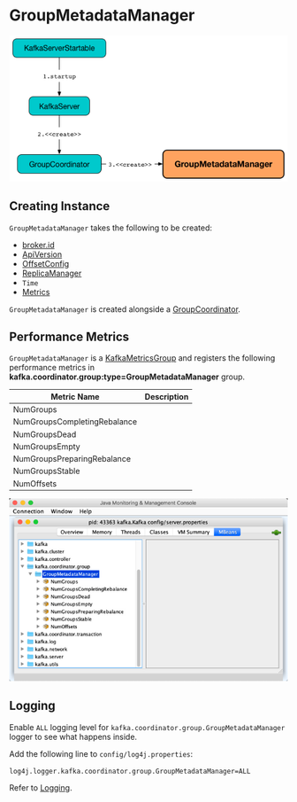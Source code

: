 # GroupMetadataManager

![Creating GroupMetadataManager](../images/GroupMetadataManager-creating-instance.png)

## Creating Instance

`GroupMetadataManager` takes the following to be created:

* <span id="brokerId"> [broker.id](../KafkaConfig.md#brokerId)
* <span id="interBrokerProtocolVersion"> [ApiVersion](../KafkaConfig.md#interBrokerProtocolVersion)
* <span id="config"> [OffsetConfig](OffsetConfig.md)
* <span id="replicaManager"> [ReplicaManager](../ReplicaManager.md)
* <span id="time"> `Time`
* <span id="metrics"> [Metrics](../metrics/Metrics.md)

`GroupMetadataManager` is created alongside a [GroupCoordinator](GroupCoordinator.md#groupManager).

## Performance Metrics

`GroupMetadataManager` is a [KafkaMetricsGroup](../metrics/KafkaMetricsGroup.md) and registers the following performance metrics in **kafka.coordinator.group:type=GroupMetadataManager** group.

Metric Name | Description
------------|------------
 NumGroups |
 NumGroupsCompletingRebalance |
 NumGroupsDead |
 NumGroupsEmpty |
 NumGroupsPreparingRebalance |
 NumGroupsStable |
 NumOffsets |

![GroupMetadataManager in jconsole](../images/GroupMetadataManager-jconsole.png)

## Logging

Enable `ALL` logging level for `kafka.coordinator.group.GroupMetadataManager` logger to see what happens inside.

Add the following line to `config/log4j.properties`:

```text
log4j.logger.kafka.coordinator.group.GroupMetadataManager=ALL
```

Refer to [Logging](../logging.md).
